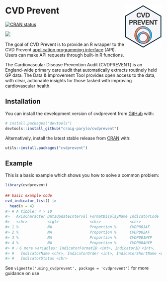 
<!-- README.md is generated from README.Rmd. Please edit that file -->

# CVD Prevent <a href="https://craig-parylo.github.io/cvdprevent/"><img src="man/figures/logo.png" align="right" height="136" alt="cvdprevent website" /></a>

<!-- badges: start -->

[![CRAN
status](https://www.r-pkg.org/badges/version/cvdprevent)](https://CRAN.R-project.org/package=cvdprevent)

[![](https://cranlogs.r-pkg.org/badges/cvdprevent)](https://cran.r-project.org/package=cvdprevent)
<!-- badges: end -->

The goal of CVD Prevent is to provide an R wrapper to the CVD Prevent
[application programming interface](https://www.cvdprevent.nhs.uk/home)
(API). Users can make API requests through built-in R functions.

The Cardiovascular Disease Prevention Audit (CVDPREVENT) is an
England-wide primary care audit that automatically extracts routinely
held GP data. The Data & Improvement Tool provides open access to the
data, with clear, actionable insights for those tasked with improving
cardiovascular health.

## Installation

You can install the development version of cvdprevent from
[GitHub](https://github.com/) with:

``` r
# install.packages("devtools")
devtools::install_github("craig-parylo/cvdprevent")
```

Alternatively, install the latest stable release from
[CRAN](https://cran.r-project.org/) with:

``` r
utils::install.packages("cvdprevent")
```

## Example

This is a basic example which shows you how to solve a common problem:

``` r
library(cvdprevent)

## basic example code
cvd_indicator_list() |> 
  head(n = 4)
#> # A tibble: 4 × 10
#>   AxisCharacter DataUpdateInterval FormatDisplayName IndicatorCode
#>   <chr>         <lgl>              <chr>             <chr>        
#> 1 %             NA                 Proportion %      CVDP001AF    
#> 2 %             NA                 Proportion %      CVDP002AF    
#> 3 %             NA                 Proportion %      CVDP001HYP   
#> 4 %             NA                 Proportion %      CVDP004HYP   
#> # ℹ 6 more variables: IndicatorFormatID <int>, IndicatorID <int>,
#> #   IndicatorName <chr>, IndicatorOrder <int>, IndicatorShortName <chr>,
#> #   IndicatorStatus <chr>
```

See `vignette('using_cvdprevent', package = 'cvdprevent')` for more
guidance on use
